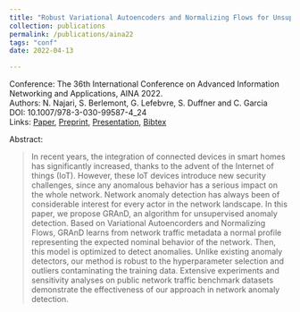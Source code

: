 ```yaml
---
title: "Robust Variational Autoencoders and Normalizing Flows for Unsupervised Network Anomaly Detection"
collection: publications
permalink: /publications/aina22
tags: "conf"
date: 2022-04-13

---
```

Conference: The 36th International Conference on Advanced Information Networking and Applications, AINA 2022.  
Authors: N. Najari, S. Berlemont, G. Lefebvre, S. Duffner and C. Garcia   
DOI: 10.1007/978-3-030-99587-4_24  
Links: [Paper](https://link.springer.com/chapter/10.1007/978-3-030-99587-4_24), [Preprint](https://hal.archives-ouvertes.fr/hal-03542451/document), [Presentation](https://naji-najari.github.io/files/Pres_AINA.pdf), [Bibtex](https://naji-najari.github.io/bib/aina.bib)  


Abstract:
> In recent years, the integration of connected devices in smart homes has significantly increased, thanks to the advent of the Internet of things (IoT). However, these IoT devices introduce new security challenges, since any anomalous behavior has a serious impact on the whole network. Network anomaly detection has always been of considerable interest for every actor in the network landscape. In this paper, we propose GRAnD, an algorithm for unsupervised anomaly detection. Based on Variational Autoencorders and Normalizing Flows, GRAnD learns from network traffic metadata a normal profile representing the expected nominal behavior of the network. Then, this model is optimized to detect anomalies. Unlike existing anomaly detectors, our method is robust to the hyperparameter selection and outliers contaminating the training data. Extensive experiments and sensitivity analyses on public network traffic benchmark datasets demonstrate the effectiveness of our approach in network anomaly detection.



